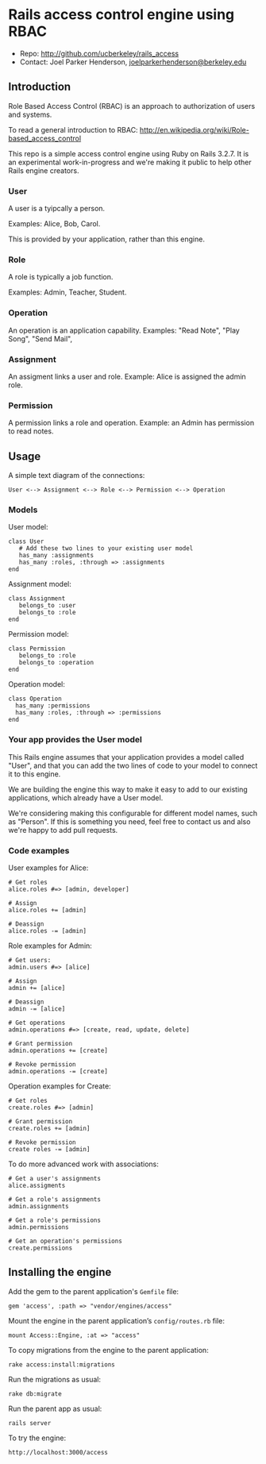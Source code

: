 # Rails access control engine using RBAC

* Repo: <http://github.com/ucberkeley/rails_access>
* Contact: Joel Parker Henderson, <joelparkerhenderson@berkeley.edu>

## Introduction

Role Based Access Control (RBAC) is an approach to authorization of users and systems.

To read a general introduction to RBAC: http://en.wikipedia.org/wiki/Role-based_access_control

This repo is a simple access control engine using Ruby on Rails 3.2.7. It is an experimental work-in-progress and we're making it public to help other Rails engine creators.


### User

A user is a tyipcally a person.

Examples: Alice, Bob, Carol.

This is provided by your application, rather than this engine.


### Role

A role is typically a job function.

Examples: Admin, Teacher, Student.


### Operation

An operation is an application capability. Examples: "Read Note", "Play Song", "Send Mail",


### Assignment

An assigment links a user and role. Example: Alice is assigned the admin role.


### Permission

A permission links a role and operation. Example: an Admin has permission to read notes.


## Usage


A simple text diagram of the connections:

    User <--> Assignment <--> Role <--> Permission <--> Operation


###  Models


User model:

    class User
       # Add these two lines to your existing user model
       has_many :assignments
       has_many :roles, :through => :assignments
    end

Assignment model:

    class Assignment
       belongs_to :user
       belongs_to :role
    end

Permission model:

    class Permission
       belongs_to :role
       belongs_to :operation
    end

Operation model:

    class Operation
      has_many :permissions
      has_many :roles, :through => :permissions
    end



### Your app provides the User model

This Rails engine assumes that your application provides a model called "User", and that you can add the two lines of code to your model to connect it to this engine.

We are building the engine this way to make it easy to add to our existing applications, which already have a User model.

We're considering making this configurable for different model names, such as "Person". If this is something you need, feel free to contact us and also we're happy to add pull requests.



### Code examples


User examples for Alice:

    # Get roles
    alice.roles #=> [admin, developer]

    # Assign
    alice.roles += [admin]

    # Deassign
    alice.roles -= [admin]

Role examples for Admin:

    # Get users:
    admin.users #=> [alice]

    # Assign
    admin += [alice]

    # Deassign
    admin -= [alice]

    # Get operations
    admin.operations #=> [create, read, update, delete]

    # Grant permission
    admin.operations += [create]

    # Revoke permission
    admin.operations -= [create]

Operation examples for Create:

    # Get roles
    create.roles #=> [admin]

    # Grant permission
    create.roles += [admin]

    # Revoke permission
    create roles -= [admin]

To do more advanced work with associations:

    # Get a user's assignments
    alice.assigments

    # Get a role's assignments
    admin.assignments

    # Get a role's permissions
    admin.permissions

    # Get an operation's permissions
    create.permissions


## Installing the engine


Add the gem to the parent application's <code>Gemfile</code> file:

    gem 'access', :path => "vendor/engines/access"


Mount the engine in the parent application’s <code>config/routes.rb</code> file:

    mount Access::Engine, :at => "access"


To copy migrations from the engine to the parent application:

    rake access:install:migrations


Run the migrations as usual:

    rake db:migrate


Run the parent app as usual:

    rails server


To try the engine:

    http://localhost:3000/access
